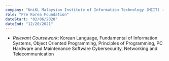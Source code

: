 ```yaml
---
company: "UniKL Malaysian Institute of Information Technology (MIIT) - Kuala Lumpur"
role: "Pre Korea Foundation"
dateStart: "02/06/2020"
dateEnd: "12/20/2021"
--- 
```


- *Relevant Coursework*: Korean Language, Fundamental of Information Systems, Object Oriented Programming, Principles of Programming, PC Hardware and Maintenance Software Cybersecurity, Networking and Telecommunication
